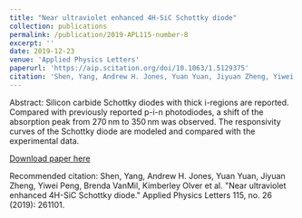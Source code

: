```yaml
---
title: "Near ultraviolet enhanced 4H-SiC Schottky diode"
collection: publications
permalink: /publication/2019-APL115-number-8
excerpt: ''
date: 2019-12-23
venue: 'Applied Physics Letters'
paperurl: 'https://aip.scitation.org/doi/10.1063/1.5129375'
citation: 'Shen, Yang, Andrew H. Jones, Yuan Yuan, Jiyuan Zheng, Yiwei Peng, Brenda VanMil, Kimberley Olver et al. "Near ultraviolet enhanced 4H-SiC Schottky diode." Applied Physics Letters 115, no. 26 (2019): 261101.'
---
```

Abstract:
Silicon carbide Schottky diodes with thick i-regions are reported. Compared with previously reported p-i-n photodiodes, a shift of the absorption peak from 270 nm to 350 nm was observed. The responsivity curves of the Schottky diode are modeled and compared with the experimental data.

[Download paper here](https://aip.scitation.org/doi/10.1063/1.5129375)

Recommended citation: Shen, Yang, Andrew H. Jones, Yuan Yuan, Jiyuan Zheng, Yiwei Peng, Brenda VanMil, Kimberley Olver et al. "Near ultraviolet enhanced 4H-SiC Schottky diode." Applied Physics Letters 115, no. 26 (2019): 261101.